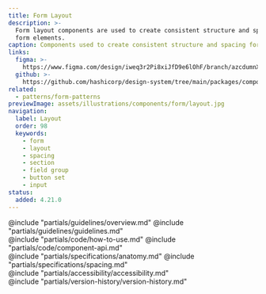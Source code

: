 ```yaml
---
title: Form Layout
description: >-
  Form layout components are used to create consistent structure and spacing for
  form elements.
caption: Components used to create consistent structure and spacing for form elements.
links:
  figma: >-
    https://www.figma.com/design/iweq3r2Pi8xiJfD9e6lOhF/branch/azcdumnXvCyGfSVfEVZhGH/HDS-Components-v2.0?node-id=83107-2070&p=f&t=CeumEO6vBV6h0IuD-0
  github: >-
    https://github.com/hashicorp/design-system/tree/main/packages/components/src/components/hds/form
related:
  - patterns/form-patterns
previewImage: assets/illustrations/components/form/layout.jpg
navigation:
  label: Layout
  order: 98
  keywords:
    - form
    - layout
    - spacing
    - section
    - field group
    - button set
    - input
status:
  added: 4.21.0
---
```


<section data-tab="Guidelines">
  @include "partials/guidelines/overview.md"
  @include "partials/guidelines/guidelines.md"
</section>

<section data-tab="Code">
  @include "partials/code/how-to-use.md"
  @include "partials/code/component-api.md"
</section>

<section data-tab="Specifications">
  @include "partials/specifications/anatomy.md"
  @include "partials/specifications/spacing.md"
</section>

<section data-tab="Accessibility">
  @include "partials/accessibility/accessibility.md"
</section>

<section data-tab="Version history">
  @include "partials/version-history/version-history.md"
</section>
